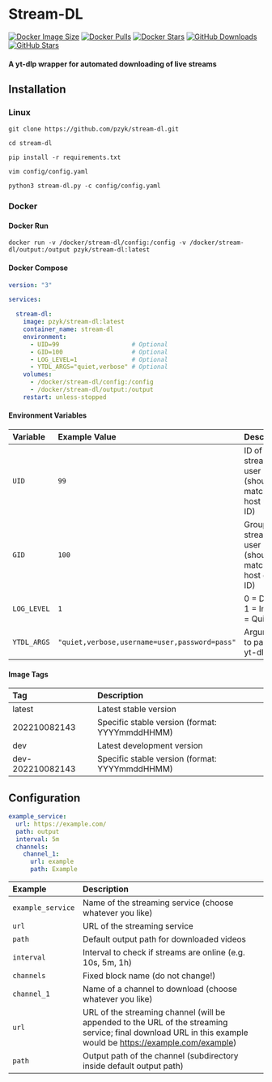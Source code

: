 # Stream-DL
[![Docker Image Size](https://img.shields.io/docker/image-size/pzyk/stream-dl/latest?style=flat&logo=docker)](https://hub.docker.com/r/pzyk/stream-dl)
[![Docker Pulls](https://img.shields.io/docker/pulls/pzyk/stream-dl?style=flat&logo=docker)](https://hub.docker.com/r/pzyk/stream-dl)
[![Docker Stars](https://img.shields.io/docker/stars/pzyk/stream-dl?style=flat&logo=docker)](https://hub.docker.com/r/pzyk/stream-dl)
[![GitHub Downloads](https://img.shields.io/github/downloads/:pzyk/:stream-dl/total?style=flat&logo=github)](https://github.com/pzyk/stream-dl)
[![GitHub Stars](https://img.shields.io/github/stars/:pzyk/:stream-dl?style=flat&logo=github)](https://github.com/pzyk/stream-dl)
<!--[![GitHub License](https://img.shields.io/github/license/:pzyk/:stream-dl?style=flat&logo=github)](https://github.com/pzyk/stream-dl)-->
<!--[![GitHub Pipeline Status](https://img.shields.io/github/checks-status/:pzyk/:stream-dl/:main?style=flat&logo=github)](https://github.com/pzyk/stream-dl)-->
<!--[![GitHub Issues](https://img.shields.io/github/issues/:pzyk/:stream-dl?style=flat&logo=github)](https://github.com/pzyk/stream-dl)-->

#### A yt-dlp wrapper for automated downloading of live streams

## Installation

### Linux
```
git clone https://github.com/pzyk/stream-dl.git

cd stream-dl

pip install -r requirements.txt

vim config/config.yaml

python3 stream-dl.py -c config/config.yaml
```

### Docker

#### Docker Run
```
docker run -v /docker/stream-dl/config:/config -v /docker/stream-dl/output:/output pzyk/stream-dl:latest
```

#### Docker Compose
```yaml
version: "3"

services:

  stream-dl:
    image: pzyk/stream-dl:latest
    container_name: stream-dl
    environment:
      - UID=99                    # Optional
      - GID=100                   # Optional
      - LOG_LEVEL=1               # Optional
      - YTDL_ARGS="quiet,verbose" # Optional
    volumes:
      - /docker/stream-dl/config:/config
      - /docker/stream-dl/output:/output
    restart: unless-stopped
```

#### Environment Variables
| Variable    | Example Value                                 | Description                                                  |
|:------------|:----------------------------------------------|:-------------------------------------------------------------|
| `UID`       | `99`                                          | ID of stream-dl user (should match your host user ID)        |
| `GID`       | `100`                                         | Group ID of stream-dl user (should match your host group ID) |
| `LOG_LEVEL` | `1`                                           | 0 = Debug, 1 = Info, 2 = Quiet                               |
| `YTDL_ARGS` | `"quiet,verbose,username=user,password=pass"` | Arguments to pass to yt-dlp                                  |

#### Image Tags
| Tag              | Description                                    |
|:-----------------|:-----------------------------------------------|
| latest           | Latest stable version                          |
| 202210082143     | Specific stable version (format: YYYYmmddHHMM) |
| dev              | Latest development version                     |
| dev-202210082143 | Specific stable version (format: YYYYmmddHHMM) |

## Configuration
```yaml
example_service:
  url: https://example.com/
  path: output
  interval: 5m
  channels:
    channel_1:
      url: example
      path: Example
```
| Example           | Description                                                                                                                                                  |
|:------------------|:-------------------------------------------------------------------------------------------------------------------------------------------------------------|
| `example_service` | Name of the streaming service (choose whatever you like)                                                                                                     |
| `url`             | URL of the streaming service                                                                                                                                 |
| `path`            | Default output path for downloaded videos                                                                                                                    |
| `interval`        | Interval to check if streams are online (e.g. 10s, 5m, 1h)                                                                                                   |
| `channels`        | Fixed block name (do not change!)                                                                                                                            |
| `channel_1`       | Name of a channel to download (choose whatever you like)                                                                                                     |
| `url`             | URL of the streaming channel (will be appended to the URL of the streaming service; final download URL in this example would be https://example.com/example) |
| `path`            | Output path of the channel (subdirectory inside default output path)                                                                                         |
